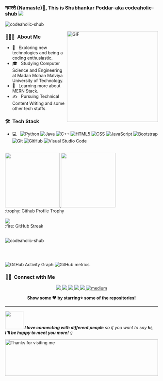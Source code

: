 ### नमस्ते (Namaste)🙏, This is Shubhankar Poddar-aka codeaholic-shub  <img src="https://raw.githubusercontent.com/MartinHeinz/MartinHeinz/master/wave.gif">
<p align="left"> <img src="https://komarev.com/ghpvc/?username=codeaholic-shub&label=Profile%20views&color=0e75b6&style=flat" alt="codeaholic-shub" /> </p>
 
<img align="right" alt="GIF" src="https://media.giphy.com/media/RbDKaczqWovIugyJmW/giphy.gif" width="300px"/>
<h3> 👨🏻‍💻 &nbsp;About Me </h3>                                                                           


- 🤔 &nbsp; Exploring new technologies and being a coding enthusiastic.
- 🎓 &nbsp; Studying Computer Science and Engineering at Madan Mohan Malviya University of Technology.
- 🌱 &nbsp; Learning more about MERN Stack.
- ✍️ &nbsp; Pursuing Technical Content Writing and some other tech stuffs.

<h3> 🛠 &nbsp;Tech Stack</h3>

- 💻 &nbsp;
  ![Python](https://img.shields.io/badge/-Python-333333?style=flat&logo=python)
  ![Java](https://img.shields.io/badge/-Java-333333?style=flat&logo=Java&logoColor=007396)
  ![C++](https://img.shields.io/badge/-C++-333333?style=flat&logo=C%2B%2B&logoColor=00599C)
  ![HTML5](https://img.shields.io/badge/-HTML5-333333?style=flat&logo=HTML5)
  ![CSS](https://img.shields.io/badge/-CSS-333333?style=flat&logo=CSS3&logoColor=1572B6)
  ![JavaScript](https://img.shields.io/badge/-JavaScript-333333?style=flat&logo=javascript)
  ![Bootstrap](https://img.shields.io/badge/-Bootstrap-333333?style=flat&logo=bootstrap&logoColor=563D7C)
  ![Git](https://img.shields.io/badge/-Git-333333?style=flat&logo=git)
  ![GitHub](https://img.shields.io/badge/-GitHub-333333?style=flat&logo=github)
  ![Visual Studio Code](https://img.shields.io/badge/-Visual%20Studio%20Code-333333?style=flat&logo=visual-studio-code&logoColor=007ACC)
<br/>

<a href="https://github.com/codeaholic-shub">
  <img height="180em" src="https://github-readme-stats.vercel.app/api?username=codeaholic-shub&theme=buefy&show_icons=true" />
  <img height="180em" src="https://github-readme-stats.vercel.app/api/top-langs/?username=codeaholic-shub&theme=buefy&layout=compact" />
</a>

<br/>


<summary>:trophy: Github Profile Trophy</summary>
  <br/>
  <img src="https://github-profile-trophy.vercel.app/?username=codeaholic-shub&theme=monokai&row=1&no-frame=true&no-bg=true/">
  
  
  <summary>:fire: GitHub Streak</summary>
 <br>
<p><img align="center" src="https://github-readme-streak-stats.herokuapp.com/?user=codeaholic-shub&" alt="codeaholic-shub" /></p>
<br><br>


 
![GitHub Activity Graph](https://activity-graph.herokuapp.com/graph?username=codeaholic-shub)
![GitHub metrics](https://metrics.lecoq.io/codeaholic-shub)


<h3> 🤝🏻 &nbsp;Connect with Me </h3>

<p align="center">
 <a href="https://www.linkedin.com/in/shubhankar-poddar-b58684193/">
    <img src="https://img.shields.io/badge/LinkedIn-%230077B5.svg?&style=flat-square&logo=linkedin&logoColor=white">
  </a>
 <a href="https://github.com/codeaholic-shub">
    <img src="https://img.shields.io/badge/Github-%230A0A0A.svg?&style=flat-square&logo=Github&logoColor=white">  
  </a>
<a href="https://www.facebook.com/shubhankar.poddar.50/">
    <img src="https://img.shields.io/badge/Facebook-%231877F2.svg?&style=flat-square&logo=facebook&logoColor=white">  
  </a>
 <a href="https://www.instagram.com/_s_h_u_b_h_a_n_k_a_r/">
    <img src="https://img.shields.io/badge/Instagram-%23E4405F.svg?&style=flat-square&logo=instagram&logoColor=white">
  </a>
<a href="https://twitter.com/ShubhankarPodd6">
    <img src="https://img.shields.io/badge/twitter-%230077D4.svg?&style=flat-square&logo=twitter&logoColor=white">
  </a>
 <a href="https://codeaholic-shub.medium.com/" target="_blank"><img src="https://img.shields.io/badge/medium-%230A0A0A.svg?&style=flat-square&logo=medium&logoColor=white" alt="medium"></a>
 </p>



<div align="center"><strong>Show some ❤️️ by starring⭐ some of the repositories!</strong></div>


---

<img src="https://media.giphy.com/media/LnQjpWaON8nhr21vNW/giphy.gif" width="60"> <em><b>I love connecting with different people</b> so if you want to say <b>hi, I'll be happy to meet you more!</b> :)</em>

<img height="120" alt="Thanks for visiting me" width="100%" src="https://raw.githubusercontent.com/BrunnerLivio/brunnerlivio/master/images/marquee.svg" />
<br />
